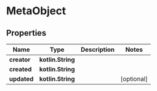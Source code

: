 
# MetaObject

## Properties
Name | Type | Description | Notes
------------ | ------------- | ------------- | -------------
**creator** | **kotlin.String** |  | 
**created** | **kotlin.String** |  | 
**updated** | **kotlin.String** |  |  [optional]



